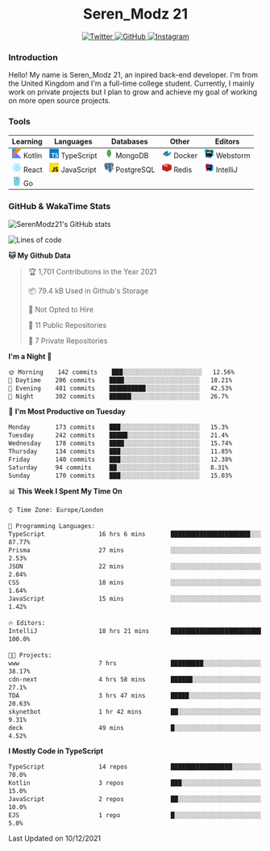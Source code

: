 <div align="center">
  <h1>Seren_Modz 21</h1>
  <a href="https://twitter.com/SerenModz21">
    <img alt="Twitter" src="https://img.shields.io/badge/twitter%20-%231DA1F2.svg?&style=for-the-badge&logo=Twitter&logoColor=white">
  </a>
  <a href="https://github.com/SerenModz21">
    <img alt="GitHub" src="https://img.shields.io/badge/github%20-%23121011.svg?&style=for-the-badge&logo=github&logoColor=white">
  </a>
  <a href="https://www.instagram.com/serenmodz21">
    <img alt="Instagram" src="https://img.shields.io/badge/instagram%20-%23E4405F.svg?&style=for-the-badge&logo=Instagram&logoColor=white">
  </a>
</div>

### Introduction

Hello! My name is Seren_Modz 21, an inpired back-end developer. I'm from the United Kingdom and I'm a full-time college student. Currently, I mainly work on private projects but I plan to grow and achieve my goal of working on more open source projects. 

### Tools

 **Learning**                                        | **Languages**                                               | **Databases**                                               | **Other**                                           | **Editors**                                                  
-----------------------------------------------------|-------------------------------------------------------------|-------------------------------------------------------------|-----------------------------------------------------|--------------------------------------------------------------
 <img width="19px" src="./assets/kotlin.svg"> Kotlin | <img width="19px" src="./assets/typescript.svg"> TypeScript | <img width="19px" src="./assets/mongodb.svg"> MongoDB       | <img width="19px" src="./assets/docker.svg"> Docker | <img width="19px" src="./assets/webstorm.svg"> Webstorm      
 <img width="19px" src="./assets/react.svg"> React   | <img width="19px" src="./assets/javascript.svg"> JavaScript | <img width="19px" src="./assets/postgresql.svg"> PostgreSQL | <img width="19px" src="./assets/redis.svg"> Redis   | <img width="19px" src="./assets/intellij-idea.svg"> IntelliJ
 <img width="19px" src="./assets/go.svg"> Go         |                                                             |                                                             |                                                     |                                                                                                               

### GitHub & WakaTime Stats

![SerenModz21's GitHub stats](https://github-readme-stats.vercel.app/api?username=SerenModz21&show_icons=true&theme=dark)

<!--START_SECTION:waka-->
![Lines of code](https://img.shields.io/badge/From%20Hello%20World%20I%27ve%20Written-47995%20lines%20of%20code-blue)

**🐱 My Github Data** 

> 🏆 1,701 Contributions in the Year 2021
 > 
> 📦 79.4 kB Used in Github's Storage 
 > 
> 🚫 Not Opted to Hire
 > 
> 📜 11 Public Repositories 
 > 
> 🔑 7 Private Repositories  
 > 
**I'm a Night 🦉** 

```text
🌞 Morning    142 commits    ███░░░░░░░░░░░░░░░░░░░░░░   12.56% 
🌆 Daytime    206 commits    ████░░░░░░░░░░░░░░░░░░░░░   18.21% 
🌃 Evening    481 commits    ██████████░░░░░░░░░░░░░░░   42.53% 
🌙 Night      302 commits    ██████░░░░░░░░░░░░░░░░░░░   26.7%

```
📅 **I'm Most Productive on Tuesday** 

```text
Monday       173 commits    ███░░░░░░░░░░░░░░░░░░░░░░   15.3% 
Tuesday      242 commits    █████░░░░░░░░░░░░░░░░░░░░   21.4% 
Wednesday    178 commits    ████░░░░░░░░░░░░░░░░░░░░░   15.74% 
Thursday     134 commits    ███░░░░░░░░░░░░░░░░░░░░░░   11.85% 
Friday       140 commits    ███░░░░░░░░░░░░░░░░░░░░░░   12.38% 
Saturday     94 commits     ██░░░░░░░░░░░░░░░░░░░░░░░   8.31% 
Sunday       170 commits    ███░░░░░░░░░░░░░░░░░░░░░░   15.03%

```


📊 **This Week I Spent My Time On** 

```text
⌚︎ Time Zone: Europe/London

💬 Programming Languages: 
TypeScript               16 hrs 6 mins       ██████████████████████░░░   87.77% 
Prisma                   27 mins             ░░░░░░░░░░░░░░░░░░░░░░░░░   2.53% 
JSON                     22 mins             ░░░░░░░░░░░░░░░░░░░░░░░░░   2.04% 
CSS                      18 mins             ░░░░░░░░░░░░░░░░░░░░░░░░░   1.64% 
JavaScript               15 mins             ░░░░░░░░░░░░░░░░░░░░░░░░░   1.42%

🔥 Editors: 
IntelliJ                 18 hrs 21 mins      █████████████████████████   100.0%

🐱‍💻 Projects: 
www                      7 hrs               █████████░░░░░░░░░░░░░░░░   38.17% 
cdn-next                 4 hrs 58 mins       ██████░░░░░░░░░░░░░░░░░░░   27.1% 
TDA                      3 hrs 47 mins       █████░░░░░░░░░░░░░░░░░░░░   20.63% 
skynetbot                1 hr 42 mins        ██░░░░░░░░░░░░░░░░░░░░░░░   9.31% 
deck                     49 mins             █░░░░░░░░░░░░░░░░░░░░░░░░   4.52%

```

**I Mostly Code in TypeScript** 

```text
TypeScript               14 repos            █████████████████░░░░░░░░   70.0% 
Kotlin                   3 repos             ███░░░░░░░░░░░░░░░░░░░░░░   15.0% 
JavaScript               2 repos             ██░░░░░░░░░░░░░░░░░░░░░░░   10.0% 
EJS                      1 repo              █░░░░░░░░░░░░░░░░░░░░░░░░   5.0%

```



 Last Updated on 10/12/2021
<!--END_SECTION:waka-->
